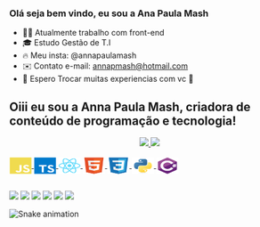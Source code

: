 ### Olá seja bem vindo, eu sou a Ana Paula Mash


- 👩‍💻 Atualmente trabalho com front-end
- 🎓 Estudo Gestão de T.I
- 🔥 Meu insta: @annapaulamash
- ✉️ Contato e-mail: annapmash@hotmail.com
- 💙 Espero Trocar muitas experiencias com vc 💙

## Oiii eu sou a Anna Paula Mash, criadora de conteúdo de programação e tecnologia!
<div align="center">
  <a href="https://github.com/annapaulamash">
  <img height="180em" src="https://github-readme-stats.vercel.app/api?username=annapaulamash&show_icons=true&theme=synthwave&include_all_commits=true&count_private=true"/>
  <img height="180em" src="https://github-readme-stats.vercel.app/api/top-langs/?username=annapaulamash&layout=compact&langs_count=7&theme=synthwave"/>
</div>
<div style="display: inline_block"><br>
  <img align="center" alt="Anna-Js" height="30" width="40" src="https://raw.githubusercontent.com/devicons/devicon/master/icons/javascript/javascript-plain.svg">
  <img align="center" alt="Anna-Ts" height="30" width="40" src="https://raw.githubusercontent.com/devicons/devicon/master/icons/typescript/typescript-plain.svg">
  <img align="center" alt="Anna-React" height="30" width="40" src="https://raw.githubusercontent.com/devicons/devicon/master/icons/react/react-original.svg">
  <img align="center" alt="Anna-HTML" height="30" width="40" src="https://raw.githubusercontent.com/devicons/devicon/master/icons/html5/html5-original.svg">
  <img align="center" alt="Anna-CSS" height="30" width="40" src="https://raw.githubusercontent.com/devicons/devicon/master/icons/css3/css3-original.svg">
  <img align="center" alt="Anna-Python" height="30" width="40" src="https://raw.githubusercontent.com/devicons/devicon/master/icons/python/python-original.svg">
  <img align="center" alt="Anna-Csharp" height="30" width="40" src="https://raw.githubusercontent.com/devicons/devicon/master/icons/csharp/csharp-original.svg">
  <src="https://media.discordapp.net/attachments/639956127056134178/890373478988013628/Publicacoes_Instagram_1_1.png?width=676&height=676">
</div>
  
  ##
 
<div> 
  <a href="https://www.youtube.com/channel/annapmash" target="_blank"><img src="https://img.shields.io/badge/YouTube-FF0000?style=for-the-badge&logo=youtube&logoColor=white" target="_blank"></a>
  <a href="https://instagram.com/annapaulamash" target="_blank"><img src="https://img.shields.io/badge/-Instagram-%23E4405F?style=for-the-badge&logo=instagram&logoColor=white" target="_blank"></a>
 	<a href="https://www.twitter/annamash3" target="_blank"><img src="https://img.shields.io/badge/Twitter-9146FF?style=for-the-badge&logo=twitch&logoColor=white" target="_blank"></a>
 <a href="https://discord.gg/annamash#1771" target="_blank"><img src="https://img.shields.io/badge/Discord-7289DA?style=for-the-badge&logo=discord&logoColor=white" target="_blank"></a> 
  <a href = "mailto:contatoannapmash@hotmail.com"><img src="https://img.shields.io/badge/-Gmail-%23333?style=for-the-badge&logo=gmail&logoColor=white" target="_blank"></a>
  <a href="https://www.linkedin.com/in/annapmash" target="_blank"><img src="https://img.shields.io/badge/-LinkedIn-%230077B5?style=for-the-badge&logo=linkedin&logoColor=white" target="_blank"></a> 
 
  ![Snake animation](https://github.com/annapaulamash/annapaulamash/blob/output/github-contribution-grid-snake.svg)
 
</div>
